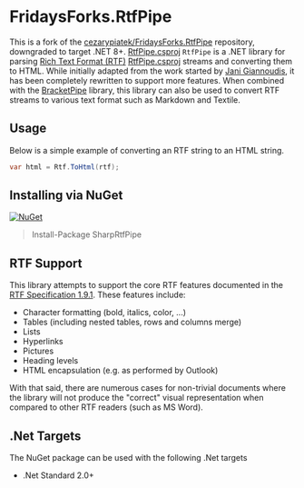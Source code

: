 # FridaysForks.RtfPipe

This is a fork of the [cezarypiatek/FridaysForks.RtfPipe](https://github.com/cezarypiatek/FridaysForks.RtfPipe) repository, downgraded to target .NET 8+.
[RtfPipe.csproj](RtfPipe/RtfPipe.csproj)
`RtfPipe` is a .NET library for parsing [Rich Text Format (RTF)](https://www.microsoft.com/en-us/download/details.aspx?id=10725) [RtfPipe.csproj](RtfPipe/RtfPipe.csproj)
streams and converting them to HTML.  While initially adapted from the work started by 
[Jani Giannoudis](https://www.codeproject.com/Articles/27431/Writing-Your-Own-RTF-Converter), it has
been completely rewritten to support more features. When combined with the 
[BracketPipe](https://github.com/erdomke/BracketPipe/) library, this library
can also be used to convert RTF streams to various text format such as Markdown and Textile.

## Usage

Below is a simple example of converting an RTF string to an HTML string. 

```csharp
var html = Rtf.ToHtml(rtf);
```

## Installing via NuGet

[![NuGet](https://img.shields.io/nuget/vpre/SharpRtfPipe.svg)](https://www.nuget.org/packages/SharpRtfPipe/)

> Install-Package SharpRtfPipe
   

## RTF Support

This library attempts to support the core RTF features documented in the 
[RTF Specification 1.9.1](https://www.microsoft.com/en-us/download/details.aspx?id=10725). These 
features include:

- Character formatting (bold, italics, color, ...)
- Tables (including nested tables, rows and columns merge)
- Lists
- Hyperlinks
- Pictures
- Heading levels
- HTML encapsulation (e.g. as performed by Outlook)

With that said, there are numerous cases for non-trivial documents where the library will not 
produce the "correct" visual representation when compared to other RTF readers (such as MS Word).

## .Net Targets

The NuGet package can be used with the following .Net targets

- .Net Standard 2.0+